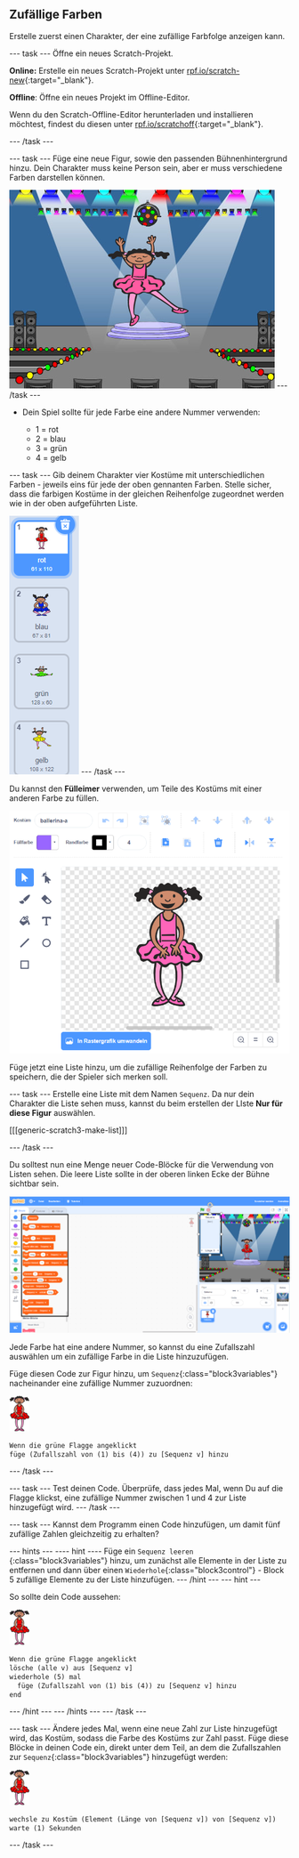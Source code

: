 ## Zufällige Farben

Erstelle zuerst einen Charakter, der eine zufällige Farbfolge anzeigen kann.

\--- task \--- Öffne ein neues Scratch-Projekt.

**Online:** Erstelle ein neues Scratch-Projekt unter [rpf.io/scratch-new](https://rpf.io/scratch-new){:target="_blank"}.

**Offline**: Öffne ein neues Projekt im Offline-Editor.

Wenn du den Scratch-Offline-Editor herunterladen und installieren möchtest, findest du diesen unter [rpf.io/scratchoff](https://rpf.io/scratchoff){:target="_blank"}.

\--- /task \---

\--- task \--- Füge eine neue Figur, sowie den passenden Bühnenhintergrund hinzu. Dein Charakter muss keine Person sein, aber er muss verschiedene Farben darstellen können.

![Screenshot](images/colour-sprite.png) \--- /task \---

+ Dein Spiel sollte für jede Farbe eine andere Nummer verwenden:
    
    + 1 = rot
    + 2 = blau
    + 3 = grün
    + 4 = gelb

\--- task \--- Gib deinem Charakter vier Kostüme mit unterschiedlichen Farben - jeweils eins für jede der oben gennanten Farben. Stelle sicher, dass die farbigen Kostüme in der gleichen Reihenfolge zugeordnet werden wie in der oben aufgeführten Liste.

![Screenshot](images/colour-costume.png) \--- /task \---

Du kannst den **Fülleimer** verwenden, um Teile des Kostüms mit einer anderen Farbe zu füllen.

![eine-Form-einfärben](images/color-a-shape.png)

Füge jetzt eine Liste hinzu, um die zufällige Reihenfolge der Farben zu speichern, die der Spieler sich merken soll.

\--- task \--- Erstelle eine Liste mit dem Namen `Sequenz`. Da nur dein Charakter die Liste sehen muss, kannst du beim erstellen der LIste **Nur für diese Figur** auswählen.

[[[generic-scratch3-make-list]]]

\--- /task \---

Du solltest nun eine Menge neuer Code-Blöcke für die Verwendung von Listen sehen. Die leere Liste sollte in der oberen linken Ecke der Bühne sichtbar sein.

![Screenshot](images/colour-list-blocks-annotated.png)

Jede Farbe hat eine andere Nummer, so kannst du eine Zufallszahl auswählen um ein zufällige Farbe in die Liste hinzuzufügen.

Füge diesen Code zur Figur hinzu, um `Sequenz`{:class="block3variables"} nacheinander eine zufällige Nummer zuzuordnen:

![Ballerina](images/ballerina.png)

```blocks3
Wenn die grüne Flagge angeklickt
füge (Zufallszahl von (1) bis (4)) zu [Sequenz v] hinzu
```

\--- /task \---

\--- task \--- Test deinen Code. Überprüfe, dass jedes Mal, wenn Du auf die Flagge klickst, eine zufällige Nummer zwischen 1 und 4 zur Liste hinzugefügt wird. \--- /task \---

\--- task \--- Kannst dem Programm einen Code hinzufügen, um damit fünf zufällige Zahlen gleichzeitig zu erhalten?

\--- hints \--- \---- hint \---- Füge ein `Sequenz leeren` {:class="block3variables"} hinzu, um zunächst alle Elemente in der Liste zu entfernen und dann über einen `Wiederhole`{:class="block3control"} - Block 5 zufällige Elemente zu der Liste hinzufügen. \--- /hint \--- \--- hint \---

So sollte dein Code aussehen:

![Ballerina](images/ballerina.png)

```blocks3
Wenn die grüne Flagge angeklickt
lösche (alle v) aus [Sequenz v]
wiederhole (5) mal 
  füge (Zufallszahl von (1) bis (4)) zu [Sequenz v] hinzu
end
```

\--- /hint \--- \--- /hints \--- \--- /task \---

\--- task \--- Ändere jedes Mal, wenn eine neue Zahl zur Liste hinzugefügt wird, das Kostüm, sodass die Farbe des Kostüms zur Zahl passt. Füge diese Blöcke in deinen Code ein, direkt unter dem Teil, an dem die Zufallszahlen zur `Sequenz`{:class="block3variables"} hinzugefügt werden:

![Ballerina](images/ballerina.png)

```blocks3
wechsle zu Kostüm (Element (Länge von [Sequenz v]) von [Sequenz v])
warte (1) Sekunden
```

\--- /task \---